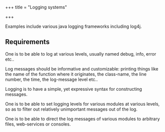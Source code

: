 +++
title = "Logging systems"

+++

Examples include various java logging frameworks including log4j.

## Requirements

One is to be able to log at various levels, usually named debug, info, error etc..

Log messages should be informative and customizable: printing things like the name of the function where it originates, the class-name, the line number, the time, the log-message level etc..

Logging is to have a simple, yet expressive syntax for constructing messages.

One is to be able to set logging levels for various modules at various levels, so as to filter out relatively unimportant messages out of the log.

One is to be able to direct the log messages of various modules to arbitrary files, web-services or consoles.